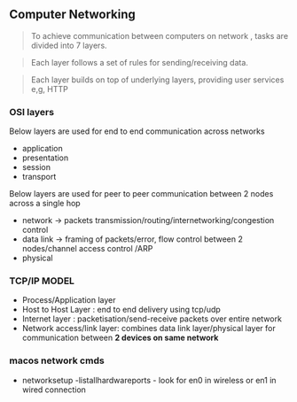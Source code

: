 ## Computer Networking

> To achieve communication between computers on network , tasks are divided into 7 layers.

> Each layer follows a set of rules for sending/receiving data.

> Each layer builds on top of underlying layers, providing user services e,g, HTTP
 

### OSI layers

Below layers are used for end to end communication across networks
* application
* presentation
* session
* transport

Below layers are used for peer to peer communication between 2 nodes across a single hop

* network -> packets transmission/routing/internetworking/congestion control
* data link -> framing of packets/error, flow control between 2 nodes/channel access control /ARP
* physical


### TCP/IP MODEL

* Process/Application layer
* Host to Host Layer : end to end delivery using tcp/udp
* Internet layer : packetisation/send-receive packets over entire network
* Network access/link layer: combines data link layer/physical layer for communication between **2 devices on same network**


### macos network cmds

* networksetup -listallhardwareports - look for en0 in wireless or en1 in wired connection
